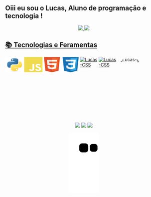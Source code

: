 ## Oiii eu sou o Lucas, Aluno de programação e tecnologia !
<div align = "center">
  <a href="https://github.com/llucasgomes">
  <img height = "180em" src = "https://github-readme-stats.vercel.app/api?username=llucasgomes&show_icons=true&theme=dark&include_all_commits=true&count_private=true" />
  <img height = "180em" src = "https://github-readme-stats.vercel.app/api/top-langs/?username=llucasgomes&layout=compact&langs_count=7&theme=dark" />
</div>
  
<h2>📚 Tecnologias e Feramentas </h2>
<div style="display: flex;" "justify-content: center;" "justify-items: center;"><br />
  <div style="display: flex;" "align-items: center"  >
    <img align="center" alt="Lucas-Python" height="50" width="60" src="https://raw.githubusercontent.com/devicons/devicon/master/icons/python/python-original.svg">
    <img align="center" alt="Lucas-Js" height="50" width="60" src="https://raw.githubusercontent.com/devicons/devicon/master/icons/javascript/javascript-plain.svg">
    <img align="center" alt="Lucas-HTML" height="50" width="60" src="https://raw.githubusercontent.com/devicons/devicon/master/icons/html5/html5-original.svg">
    <img align="center" alt="Lucas-CSS" height="50" width="60" src="https://raw.githubusercontent.com/devicons/devicon/master/icons/css3/css3-original.svg">
    <img align="center" alt="Lucas-CSS" height="50" width="60" src="https://cdn.jsdelivr.net/gh/devicons/devicon/icons/git/git-original.svg"/>
    <img align="center" alt="Lucas-CSS" height="50" width="60" src="https://cdn.jsdelivr.net/gh/devicons/devicon/icons/bootstrap/bootstrap-plain.svg"/> 
    <img align="right"  alt="Lucas-gif" height="100" style="border-radius:50px;" src="https://tenor.com/view/music-good-music-good-vibes-dance-happy-dance-gif-18861608.gif">
  </div>
  
  <div>
    
  </div>
  
  

  
  </div>
  
  <br /><br /><br />
  ##
  
 
<div align = "center"> <br />
  <a href="https://instagram.com/llucas_gomess" target="_blank"><img src="https://img.shields.io/badge/-Instagram-%23E4405F?style=for-the-badge&logo=instagram&logoColor=white" target="_blank"></a>
 	<a href = "mailto:lucas.gomes.manaus@gmail.com"><img src="https://img.shields.io/badge/-Gmail-%23333?style=for-the-badge&logo=gmail&logoColor=white" target="_blank"></a>
  <a href="https://www.linkedin.com/in/llucasgomess/" target="_blank"><img src="https://img.shields.io/badge/-LinkedIn-%230077B5?style=for-the-badge&logo=linkedin&logoColor=white" target="_blank"></a> 
 
  ![Snake animation](https://github.com/llucasgomes/Perfil-Personalizado/blob/output/github-contribution-grid-snake.svg)
 <br />
</div>
